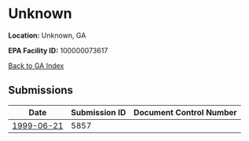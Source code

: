 # Unknown

**Location:** Unknown, GA

**EPA Facility ID:** 100000073617

[Back to GA Index](../../index.md)

## Submissions

| Date | Submission ID | Document Control Number |
|------|--------------|-------------------------|
| [1999-06-21](submissions/5857.md) | 5857 |  |
